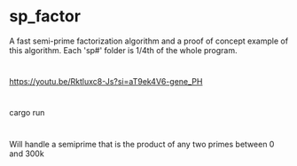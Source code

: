 # sp_factor
A fast semi-prime factorization algorithm and a proof of concept example of this algorithm.
Each 'sp#' folder is 1/4th of the whole program. 
#
https://youtu.be/Rktluxc8-Js?si=aT9ek4V6-gene_PH
#
cargo run
#
Will handle a semiprime that is the product of any two primes between 0 and 300k
#
